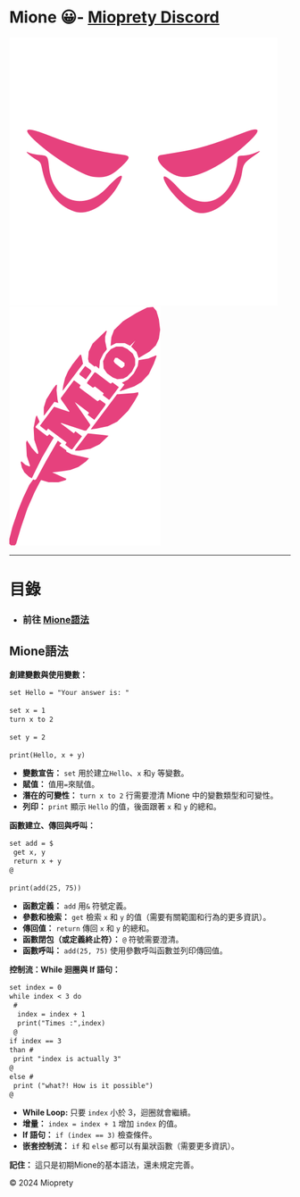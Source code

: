 # Mione 😀- [Mioprety Discord](https://discord.gg/w9WSdfEPrA)

[![Mioprety](Mioprety-nobackground.svg)](https://github.com/Mioprety)
[![Mione](https://raw.githubusercontent.com/Mioprety/Mione/d7b9f225e2b94e0adb6a4eb87d66ff961f6586e1/Mione.svg)](https://github.com/Mioprety/Mione)  

                                                             
--- 


# 目錄
- ### 前往 [Mione語法](/#Mione語法)


## Mione語法

**創建變數與使用變數：**

```
set Hello = "Your answer is: "

set x = 1
turn x to 2 

set y = 2

print(Hello, x + y)
```

- **變數宣告：** `set` 用於建立`Hello`、`x` 和`y` 等變數。
- **賦值：** 值用`=`來賦值。
- **潛在的可變性：** `turn x to 2` 行需要澄清 Mione 中的變數類型和可變性。
- **列印：** `print` 顯示 `Hello` 的值，後面跟著 `x` 和 `y` 的總和。

**函數建立、傳回與呼叫：**

```
set add = $
 get x, y
 return x + y
@

print(add(25, 75))
```

- **函數定義：** `add` 用`&` 符號定義。
- **參數和檢索：** `get` 檢索 `x` 和 `y` 的值（需要有關範圍和行為的更多資訊）。
- **傳回值：** `return` 傳回 `x` 和 `y` 的總和。
- **函數閉包（或定義終止符）：** `@` 符號需要澄清。
- **函數呼叫：** `add(25, 75)` 使用參數呼叫函數並列印傳回值。

**控制流：While 迴圈與 If 語句：**

```
set index = 0
while index < 3 do
 #
  index = index + 1
  print("Times :",index)
 @
if index == 3
than #
 print "index is actually 3"
@
else #
 print ("what?! How is it possible")
@
```

- **While Loop:** 只要 `index` 小於 3，迴圈就會繼續。
- **增量：** `index = index + 1` 增加 `index` 的值。
- **If 語句：** `if (index == 3)` 檢查條件。
- **嵌套控制流：** `if` 和 `else` 都可以有巢狀函數（需要更多資訊）。

**記住：** 這只是初期Mione的基本語法，還未規定完善。

<div class="footer">
        &copy; 2024 Mioprety
</div>
